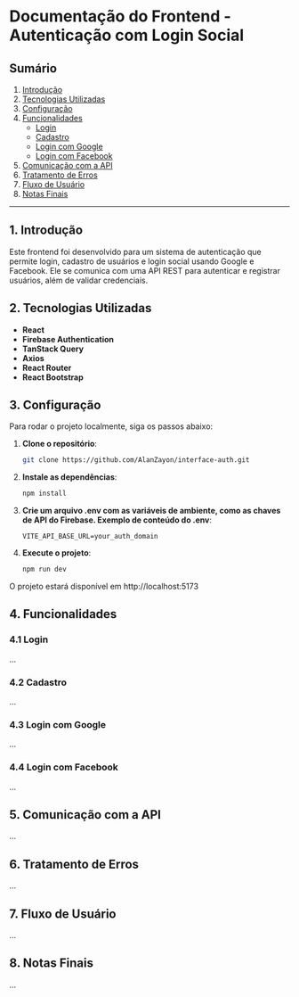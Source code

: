 # Documentação do Frontend - Autenticação com Login Social

## Sumário

1. [Introdução](#1-introdução)
2. [Tecnologias Utilizadas](#2-tecnologias-utilizadas)
3. [Configuração](#3-configuração)
4. [Funcionalidades](#4-funcionalidades)
   - [Login](#login)
   - [Cadastro](#cadastro)
   - [Login com Google](#login-com-google)
   - [Login com Facebook](#login-com-facebook)
5. [Comunicação com a API](#5-comunicação-com-a-api)
6. [Tratamento de Erros](#6-tratamento-de-erros)
7. [Fluxo de Usuário](#7-fluxo-de-usuário)
8. [Notas Finais](#8-notas-finais)

---

## 1. Introdução
Este frontend foi desenvolvido para um sistema de autenticação que permite login, cadastro de usuários e login social usando Google e Facebook. Ele se comunica com uma API REST para autenticar e registrar usuários, além de validar credenciais.

## 2. Tecnologias Utilizadas
- **React**
- **Firebase Authentication**
- **TanStack Query**
- **Axios**
- **React Router**
- **React Bootstrap**

## 3. Configuração

Para rodar o projeto localmente, siga os passos abaixo:

1. **Clone o repositório**:
   ```bash
   git clone https://github.com/AlanZayon/interface-auth.git
   ```
1. **Instale as dependências**:
   ```bash
   npm install
   ```
1. **Crie um arquivo .env com as variáveis de ambiente, como as chaves de API do Firebase. Exemplo de conteúdo do .env**:
   ```env
   VITE_API_BASE_URL=your_auth_domain
   ```
1. **Execute o projeto**:
   ```bash
   npm run dev
   ```
O projeto estará disponível em http://localhost:5173


## 4. Funcionalidades

### 4.1 Login
...

### 4.2 Cadastro
...

### 4.3 Login com Google
...

### 4.4 Login com Facebook
...

## 5. Comunicação com a API
...

## 6. Tratamento de Erros
...

## 7. Fluxo de Usuário
...

## 8. Notas Finais
...

